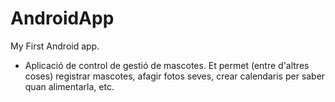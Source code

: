 # AndroidApp
My First Android app.
- Aplicació de control de gestió de mascotes. Et permet (entre d'altres coses) registrar mascotes, afagir fotos seves, crear calendaris per saber quan alimentarla, etc.
